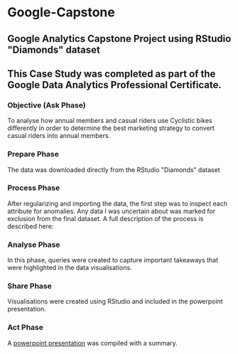 # Google-Capstone

## Google Analytics Capstone Project using RStudio "Diamonds" dataset

## This Case Study was completed as part of the Google Data Analytics Professional Certificate.

### Objective (Ask Phase)
To analyse how annual members and casual riders use Cyclistic bikes differently in order to determine the best marketing strategy to convert casual riders into annual members.

### Prepare Phase
The data was downloaded directly from the RStudio "Diamonds" dataset


### Process Phase
After regularizing and importing the data, the first step was to inspect each attribute for anomalies. Any data I was uncertain about was marked for exclusion from the final dataset. A full description of the process is described here: 

### Analyse Phase
In this phase, queries were created to capture important takeaways that were highlighted in the data visualisations.

### Share Phase
Visualisations were created using RStudio and included in the powerpoint presentation.

### Act Phase
A [powerpoint presentation](https://docs.google.com/presentation/d/1BaoyQzla-NgVSiWzDzHxQQXfB9yCP79E8DybN9JmdLk/edit#slide=id.gc6f980f91_0_0) was compiled with a summary.
